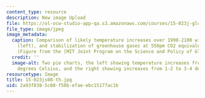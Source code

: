 ```yaml
---
content_type: resource
description: New image Upload
file: https://ol-ocw-studio-app-qa.s3.amazonaws.com/courses/15-023j-global-climate-change-economics-science-and-policy-spring-2008/2a93f8385c08f50befaeebc15177ac1b_15-023js08-th.jpg
file_type: image/jpeg
image_metadata:
  caption: Comparison of likely temperature increases over 1990-2100 with no policy
    (left), and stabilization of greenhouse gases at 550pm CO2 equivalents (right).
    (Figure from the [MIT Joint Program on the Science and Policy of Global Change](http://globalchange.mit.edu/).)
  credit: ''
  image-alt: Two pie charts, the left showing temperature increases from 3-4 to 6-8
    degrees Celsius, and the right showing increases from 1-2 to 3-4 degrees.
resourcetype: Image
title: 15-023js08-th.jpg
uid: 2a93f838-5c08-f50b-efae-ebc15177ac1b
---
```

